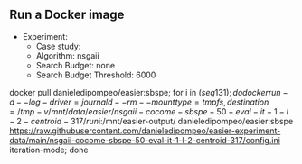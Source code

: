 
## Run a Docker image

 - Experiment: 
   - Case study: 
   - Algorithm: nsgaii
   - Search Budget: none
   - Search Budget Threshold: 6000

docker pull danieledipompeo/easier:sbspe; for i in $(seq 1 31); do docker run -d --log-driver=journald --rm --mount type=tmpfs,destination=/tmp -v /mnt/data/easier/nsgaii-cocome-sbspe-50-eval-it-1-l-2-centroid-317/run$i:/mnt/easier-output/ danieledipompeo/easier:sbspe https://raw.githubusercontent.com/danieledipompeo/easier-experiment-data/main/nsgaii-cocome-sbspe-50-eval-it-1-l-2-centroid-317/config.ini iteration-mode; done

